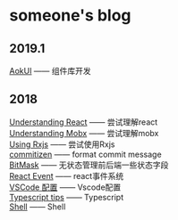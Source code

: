 # someone's blog
## 2019.1
[AokUI](https://github.com/Chr15t0pher/blog/issues/11) —— 组件库开发
## 2018
[Understanding React](https://github.com/Chr15t0pher/blog/issues/1) —— 尝试理解react  
[Understanding Mobx](https://github.com/Chr15t0pher/blog/issues/2) —— 尝试理解mobx  
[Using Rxjs](https://github.com/Chr15t0pher/blog/issues/4) —— 尝试使用Rxjs  
[commitizen](https://github.com/Chr15t0pher/blog/issues/5) —— format commit message  
[BitMask](https://github.com/Chr15t0pher/blog/issues/6) —— 无状态管理前后端一些状态字段  
[React Event](https://github.com/Chr15t0pher/blog/issues/7) —— react事件系统  
[VSCode 配置](https://github.com/Chr15t0pher/blog/issues/8) —— Vscode配置  
[Typescript tips](https://github.com/Chr15t0pher/blog/issues/9) —— Typescript  
[Shell](https://github.com/Chr15t0pher/blog/issues/10) —— Shell  
